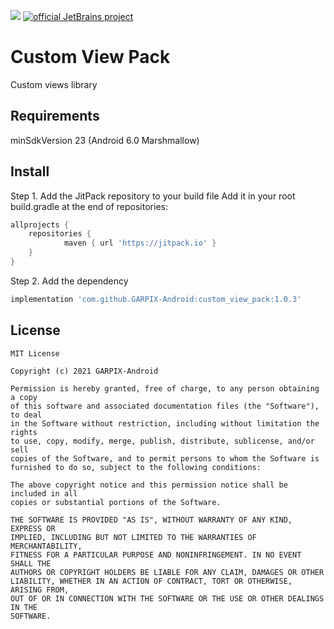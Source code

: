 [![](https://jitpack.io/v/GARPIX-Android/custom_view_pack.svg)](https://jitpack.io/#GARPIX-Android/custom_view_pack)
[![official JetBrains project](https://jb.gg/badges/official.svg)](https://confluence.jetbrains.com/display/ALL/JetBrains+on+GitHub)

# Custom View Pack
Custom views library

## Requirements
minSdkVersion 23 (Android 6.0 Marshmallow)

## Install
Step 1. Add the JitPack repository to your build file Add it in your root build.gradle at the end of repositories:
```gradle
allprojects {
	repositories {
    		maven { url 'https://jitpack.io' }
	}
}
```

Step 2. Add the dependency
```gradle
implementation 'com.github.GARPIX-Android:custom_view_pack:1.0.3'
```

## License
```
MIT License

Copyright (c) 2021 GARPIX-Android

Permission is hereby granted, free of charge, to any person obtaining a copy
of this software and associated documentation files (the "Software"), to deal
in the Software without restriction, including without limitation the rights
to use, copy, modify, merge, publish, distribute, sublicense, and/or sell
copies of the Software, and to permit persons to whom the Software is
furnished to do so, subject to the following conditions:

The above copyright notice and this permission notice shall be included in all
copies or substantial portions of the Software.

THE SOFTWARE IS PROVIDED "AS IS", WITHOUT WARRANTY OF ANY KIND, EXPRESS OR
IMPLIED, INCLUDING BUT NOT LIMITED TO THE WARRANTIES OF MERCHANTABILITY,
FITNESS FOR A PARTICULAR PURPOSE AND NONINFRINGEMENT. IN NO EVENT SHALL THE
AUTHORS OR COPYRIGHT HOLDERS BE LIABLE FOR ANY CLAIM, DAMAGES OR OTHER
LIABILITY, WHETHER IN AN ACTION OF CONTRACT, TORT OR OTHERWISE, ARISING FROM,
OUT OF OR IN CONNECTION WITH THE SOFTWARE OR THE USE OR OTHER DEALINGS IN THE
SOFTWARE.
```
